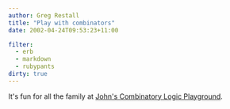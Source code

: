 ```yaml
---
author: Greg Restall
title: "Play with combinators"
date: 2002-04-24T09:53:23+11:00

filter:
  - erb
  - markdown
  - rubypants
dirty: true
---
```


<p>It's fun for all the family at <a href="http://www.cwi.nl/~tromp/cl/cl.html">John's Combinatory Logic Playground</a>.</p>


